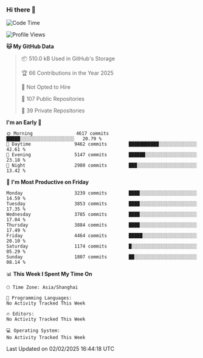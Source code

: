 ### Hi there 👋

<!--
**qbosen/qbosen** is a ✨ _special_ ✨ repository because its `README.md` (this file) appears on your GitHub profile.

Here are some ideas to get you started:

- 🔭 I’m currently working on ...
- 🌱 I’m currently learning ...
- 👯 I’m looking to collaborate on ...
- 🤔 I’m looking for help with ...
- 💬 Ask me about ...
- 📫 How to reach me: ...
- 😄 Pronouns: ...
- ⚡ Fun fact: ...
-->

<!--START_SECTION:waka-->
![Code Time](http://img.shields.io/badge/Code%20Time-2%2C111%20hrs%2036%20mins-blue)

![Profile Views](http://img.shields.io/badge/Profile%20Views-0-blue)

**🐱 My GitHub Data** 

> 📦 510.0 kB Used in GitHub's Storage 
 > 
> 🏆 66 Contributions in the Year 2025
 > 
> 🚫 Not Opted to Hire
 > 
> 📜 107 Public Repositories 
 > 
> 🔑 39 Private Repositories 
 > 
**I'm an Early 🐤** 

```text
🌞 Morning                4617 commits        █████░░░░░░░░░░░░░░░░░░░░   20.79 % 
🌆 Daytime                9462 commits        ███████████░░░░░░░░░░░░░░   42.61 % 
🌃 Evening                5147 commits        ██████░░░░░░░░░░░░░░░░░░░   23.18 % 
🌙 Night                  2980 commits        ███░░░░░░░░░░░░░░░░░░░░░░   13.42 % 
```
📅 **I'm Most Productive on Friday** 

```text
Monday                   3239 commits        ████░░░░░░░░░░░░░░░░░░░░░   14.59 % 
Tuesday                  3853 commits        ████░░░░░░░░░░░░░░░░░░░░░   17.35 % 
Wednesday                3785 commits        ████░░░░░░░░░░░░░░░░░░░░░   17.04 % 
Thursday                 3884 commits        ████░░░░░░░░░░░░░░░░░░░░░   17.49 % 
Friday                   4464 commits        █████░░░░░░░░░░░░░░░░░░░░   20.10 % 
Saturday                 1174 commits        █░░░░░░░░░░░░░░░░░░░░░░░░   05.29 % 
Sunday                   1807 commits        ██░░░░░░░░░░░░░░░░░░░░░░░   08.14 % 
```


📊 **This Week I Spent My Time On** 

```text
🕑︎ Time Zone: Asia/Shanghai

💬 Programming Languages: 
No Activity Tracked This Week

🔥 Editors: 
No Activity Tracked This Week

💻 Operating System: 
No Activity Tracked This Week
```


 Last Updated on 02/02/2025 16:44:18 UTC
<!--END_SECTION:waka-->

